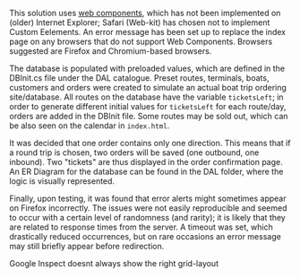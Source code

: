 ﻿This solution uses [web components](https://developer.mozilla.org/en-US/docs/Web/Web_Components), which has not been implemented on (older) Internet Explorer; Safari (Web-kit) has chosen not to implement Custom Eelements. An error message has been set up to replace the index page on any browsers that do not support Web Components. Browsers suggested are Firefox and Chromium-based browsers.

The database is populated with preloaded values, which are defined in the DBInit.cs file under the DAL catalogue. Preset routes, terminals, boats, customers and orders were created to simulate an actual boat trip ordering site/database. All routes on the database have the variable `ticketsLeft`; in order to generate different initial values for `ticketsLeft` for each route/day, orders are added in the DBInit file. Some routes may be sold out, which can be also seen on the calendar in `index.html`.

It was decided that one order contains only one direction. This means that if a round trip is chosen, two orders will be saved (one outbound, one inbound). Two "tickets" are thus displayed in the order confirmation page. An ER Diagram for the database can be found in the DAL folder, where the logic is visually represented.

Finally, upon testing, it was found that error alerts might sometimes appear on Firefox incorrectly. The issues were not easily reproducible and seemed to occur with a certain level of randomness (and rarity); it is likely that they are related to response times from the server. A timeout was set, which drastically reduced occurrences, but on rare occasions an error message may still briefly appear before redirection.

Google Inspect doesnt always show the right grid-layout